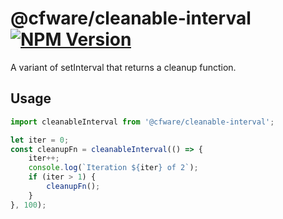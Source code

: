 # @cfware/cleanable-interval [![NPM Version][npm-image]][npm-url]

A variant of setInterval that returns a cleanup function.

## Usage

```js
import cleanableInterval from '@cfware/cleanable-interval';

let iter = 0;
const cleanupFn = cleanableInterval(() => {
	iter++;
	console.log(`Iteration ${iter} of 2`);
	if (iter > 1) {
		cleanupFn();
	}
}, 100);
```


[npm-image]: https://img.shields.io/npm/v/@cfware/cleanable-interval.svg
[npm-url]: https://npmjs.org/package/@cfware/cleanable-interval
